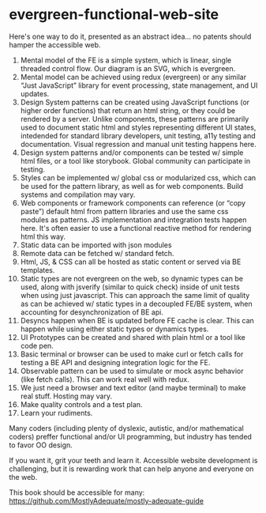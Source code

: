 # evergreen-functional-web-site

Here's one way to do it, presented as an abstract idea... no patents should hamper the accessible web.

1. Mental model of the FE is a simple system, which is linear, single threaded control flow.  Our diagram is an SVG, which is evergreen.
2. Mental model can be achieved using redux (evergreen) or any similar “Just JavaScript” library for event processing, state management, and UI updates.
3. Design System patterns can be created using JavaScript functions (or higher order functions) that return an html string, or they could be rendered by a server.  Unlike components, these patterns are primarily used to document static html and styles representing different UI states, intedended for standard library developers, unit testing, a11y testing and documentation.  Visual regression and manual unit testing happens here.
4. Design system patterns and/or components can be tested w/ simple html files, or a tool like storybook. Global community can participate in testing.
5. Styles can be implemented w/ global css or modularized css, which can be used for the pattern library, as well as for web components.  Build systems and compilation may vary.
6. Web components or framework components can reference (or “copy paste”) default html from pattern libraries and use the same css modules as patterns.  JS implementation and integration tests happen here. It's often easier to use a functional reactive method for rendering html this way.
7. Static data can be imported with json modules 
8. Remote data can be fetched w/ standard fetch.
9. Html, JS, & CSS can all be hosted as static content or served via BE templates.
10. Static types are not evergreen on the web, so dynamic types can be used, along with jsverify (similar to quick check) inside of unit tests when using just javascript.  This can approach the same limit of quality as can be achieved w/ static types in a decoupled FE/BE system, when accounting for desynchronization of BE api.
11. Desyncs happen when BE is updated before FE cache is clear.  This can happen while using either static types or dynamics types.
12. UI Prototypes can be created and shared with plain html or a tool like code pen.
13. Basic terminal or browser can be used to make curl or fetch calls for testing a BE API and designing integration logic for the FE.
14. Observable pattern can be used to simulate or mock async behavior (like fetch calls). This can work real well with redux.
15. We just need a browser and text editor (and maybe terminal) to make real stuff.  Hosting may vary.
16. Make quality controls and a test plan.
17. Learn your rudiments.

Many coders (including plenty of dyslexic, autistic, and/or mathematical coders) preffer functional and/or UI programming, but industry has tended to favor OO design.

If you want it, grit your teeth and learn it. Accessible website development is challenging, but it is rewarding work that can help anyone and everyone on the web.

This book should be accessible for many: https://github.com/MostlyAdequate/mostly-adequate-guide

